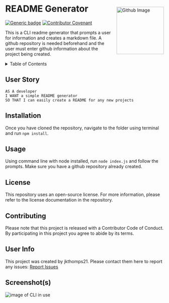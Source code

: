 <img src="https://avatars0.githubusercontent.com/u/49950576?v=4" alt="Github Image" width="150" align="right" style="margin: 50px 0 0 10px"/>

# README Generator

[![Generic badge](https://img.shields.io/badge/license-MIT-green.svg)](https://shields.io/) [![Contributor Covenant](https://img.shields.io/badge/Contributor%20Covenant-v2.0%20adopted-ff69b4.svg)](https://www.contributor-covenant.org/version/2/0/code_of_conduct/code_of_conduct.md)

This is a CLI readme generator that prompts a user for information and creates a markdown file. A github repository is needed beforehand and the user must enter github information about the project being created.

<details>
<summary>Table of Contents</summary>

## Table of Contents
* Description
* [Installation](#installation)
* [Usage](#usage)
* [License](#license)
* [Contributing](#contributing)
* [User Info](#user-info)

</details>

## User Story
```
AS A developer
I WANT a simple README generator
SO THAT I can easily create a README for any new projects
```

## Installation
Once you have cloned the repository, navigate to the folder using terminal and run `npm install`.

## Usage
Using command line with node installed, run `node index.js` and follow the prompts. Make sure you have a github repository already created.

## License
This repository uses an open-source license. For more information, please refer to the license documentation in the repository.

## Contributing
Please note that this project is released with a Contributor Code of Conduct. By participating in this project you agree to abide by its terms.

## User Info
This project was created by jkthomps21.
Please contact them here to report any issues: <a href="mailto:jkthomps21@gmail.com">Report Issues</a>

## Screenshot(s)
![image of CLI in use](https://user-images.githubusercontent.com/49950576/84572749-cd899400-ad61-11ea-9c9a-be3775e32c24.png)